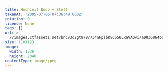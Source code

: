 ```yaml
---
title: Hochzeit Bodo + Steff
takenAt: '2005-07-06T07:36:48.000Z'
rotation: 0
license: None
tags: []
url: >-
  //images.ctfassets.net/bncv3c2gt878/734nFpsbKvC55ULRaVAQvi/a0036064b6dcdfa1592e9fe5bc10d83f/hochzeit-bodo--steff_4559742685_o
size: 1101123
image:
  width: 1536
  height: 2048
contentType: image/jpeg
---
```


